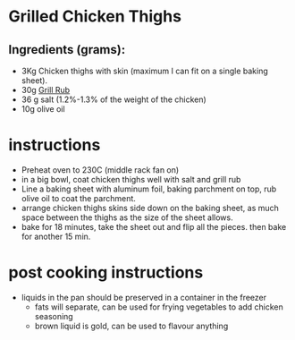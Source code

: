 # Grilled Chicken Thighs
## Ingredients (grams):

* 3Kg Chicken thighs with skin (maximum I can fit on a single baking sheet).
* 30g [Grill Rub](./grill_rub.MD)
* 36 g salt (1.2%-1.3% of the weight of the chicken)
* 10g olive oil

# instructions
* Preheat oven to 230C (middle rack fan on)
* in a big bowl, coat chicken thighs well with salt and grill rub
* Line a baking sheet with aluminum foil, baking parchment on top, rub olive oil to coat the parchment.
* arrange chicken thighs skins side down on the baking sheet, as much space between the thighs as the size of the sheet allows.
* bake for 18 minutes, take the sheet out and flip all the pieces. then bake for another 15 min.


# post cooking instructions
* liquids in the pan should be preserved in a container in the freezer
  * fats will separate, can be used for frying vegetables to add chicken seasoning
  * brown liquid is gold, can be used to flavour anything